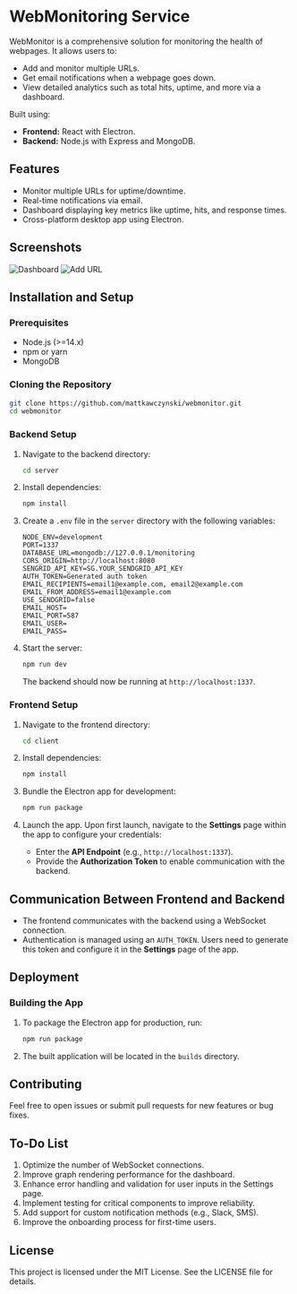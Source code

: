 # WebMonitoring Service

WebMonitor is a comprehensive solution for monitoring the health of webpages. It allows users to:

- Add and monitor multiple URLs.
- Get email notifications when a webpage goes down.
- View detailed analytics such as total hits, uptime, and more via a dashboard.

Built using:

- **Frontend:** React with Electron.
- **Backend:** Node.js with Express and MongoDB.

## Features

- Monitor multiple URLs for uptime/downtime.
- Real-time notifications via email.
- Dashboard displaying key metrics like uptime, hits, and response times.
- Cross-platform desktop app using Electron.

## Screenshots

![Dashboard](mock_dashboard.png)
![Add URL](mock_add_url.png)

## Installation and Setup

### Prerequisites

- Node.js (>=14.x)
- npm or yarn
- MongoDB

### Cloning the Repository

```bash
git clone https://github.com/mattkawczynski/webmonitor.git
cd webmonitor
```

### Backend Setup

1. Navigate to the backend directory:

   ```bash
   cd server
   ```

2. Install dependencies:

   ```bash
   npm install
   ```

3. Create a `.env` file in the `server` directory with the following variables:

   ```env
   NODE_ENV=development
   PORT=1337
   DATABASE_URL=mongodb://127.0.0.1/monitoring
   CORS_ORIGIN=http://localhost:8080
   SENGRID_API_KEY=SG.YOUR_SENDGRID_API_KEY
   AUTH_TOKEN=Generated auth token
   EMAIL_RECIPIENTS=email1@example.com, email2@example.com
   EMAIL_FROM_ADDRESS=email1@example.com
   USE_SENDGRID=false
   EMAIL_HOST=
   EMAIL_PORT=587
   EMAIL_USER=
   EMAIL_PASS=
   ```

4. Start the server:

   ```bash
   npm run dev
   ```

   The backend should now be running at `http://localhost:1337`.

### Frontend Setup

1. Navigate to the frontend directory:

   ```bash
   cd client
   ```

2. Install dependencies:

   ```bash
   npm install
   ```

3. Bundle the Electron app for development:

   ```bash
   npm run package
   ```

4. Launch the app. Upon first launch, navigate to the **Settings** page within the app to configure your credentials:
   - Enter the **API Endpoint** (e.g., `http://localhost:1337`).
   - Provide the **Authorization Token** to enable communication with the backend.

## Communication Between Frontend and Backend

- The frontend communicates with the backend using a WebSocket connection.
- Authentication is managed using an `AUTH_TOKEN`. Users need to generate this token and configure it in the **Settings** page of the app.

## Deployment

### Building the App

1. To package the Electron app for production, run:

   ```bash
   npm run package
   ```

2. The built application will be located in the `builds` directory.

## Contributing

Feel free to open issues or submit pull requests for new features or bug fixes.

## To-Do List

1. Optimize the number of WebSocket connections.
2. Improve graph rendering performance for the dashboard.
3. Enhance error handling and validation for user inputs in the Settings page.
4. Implement testing for critical components to improve reliability.
5. Add support for custom notification methods (e.g., Slack, SMS).
6. Improve the onboarding process for first-time users.

## License

This project is licensed under the MIT License. See the LICENSE file for details.

